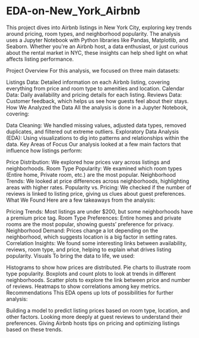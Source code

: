 # EDA-on-New_York_Airbnb

This project dives into Airbnb listings in New York City, exploring key trends around pricing, room types, and neighborhood popularity. The analysis uses a Jupyter Notebook with Python libraries like Pandas, Matplotlib, and Seaborn. Whether you're an Airbnb host, a data enthusiast, or just curious about the rental market in NYC, these insights can help shed light on what affects listing performance.

Project Overview
For this analysis, we focused on three main datasets:

Listings Data: Detailed information on each Airbnb listing, covering everything from price and room type to amenities and location.
Calendar Data: Daily availability and pricing details for each listing.
Reviews Data: Customer feedback, which helps us see how guests feel about their stays.
How We Analyzed the Data
All the analysis is done in a Jupyter Notebook, covering:

Data Cleaning: We handled missing values, adjusted data types, removed duplicates, and filtered out extreme outliers.
Exploratory Data Analysis (EDA): Using visualizations to dig into patterns and relationships within the data.
Key Areas of Focus
Our analysis looked at a few main factors that influence how listings perform:

Price Distribution: We explored how prices vary across listings and neighborhoods.
Room Type Popularity: We examined which room types (Entire home, Private room, etc.) are the most popular.
Neighborhood Trends: We looked at price differences across neighborhoods, highlighting areas with higher rates.
Popularity vs. Pricing: We checked if the number of reviews is linked to listing price, giving us clues about guest preferences.
What We Found
Here are a few takeaways from the analysis:

Pricing Trends: Most listings are under $200, but some neighborhoods have a premium price tag.
Room Type Preferences: Entire homes and private rooms are the most popular, showing guests’ preference for privacy.
Neighborhood Demand: Prices change a lot depending on the neighborhood, which suggests location is a big factor in setting rates.
Correlation Insights: We found some interesting links between availability, reviews, room type, and price, helping to explain what drives listing popularity.
Visuals
To bring the data to life, we used:

Histograms to show how prices are distributed.
Pie charts to illustrate room type popularity.
Boxplots and count plots to look at trends in different neighborhoods.
Scatter plots to explore the link between price and number of reviews.
Heatmaps to show correlations among key metrics.
Recommendations
This EDA opens up lots of possibilities for further analysis:

Building a model to predict listing prices based on room type, location, and other factors.
Looking more deeply at guest reviews to understand their preferences.
Giving Airbnb hosts tips on pricing and optimizing listings based on these trends.
